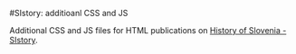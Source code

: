 #SIstory: additioanl CSS and JS

Additional CSS and JS files for HTML publications on [History of Slovenia - SIstory](http://sistory.si/).

